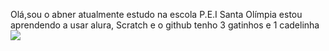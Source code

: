 Olá,sou o abner
atualmente estudo na escola P.E.I Santa Olímpia 
estou aprendendo a usar alura, Scratch e o github
tenho 3 gatinhos e 1 cadelinha
![](https://media.tenor.com/yxGoYdNazpsAAAAM/stan-twitter-monkey.gif)

